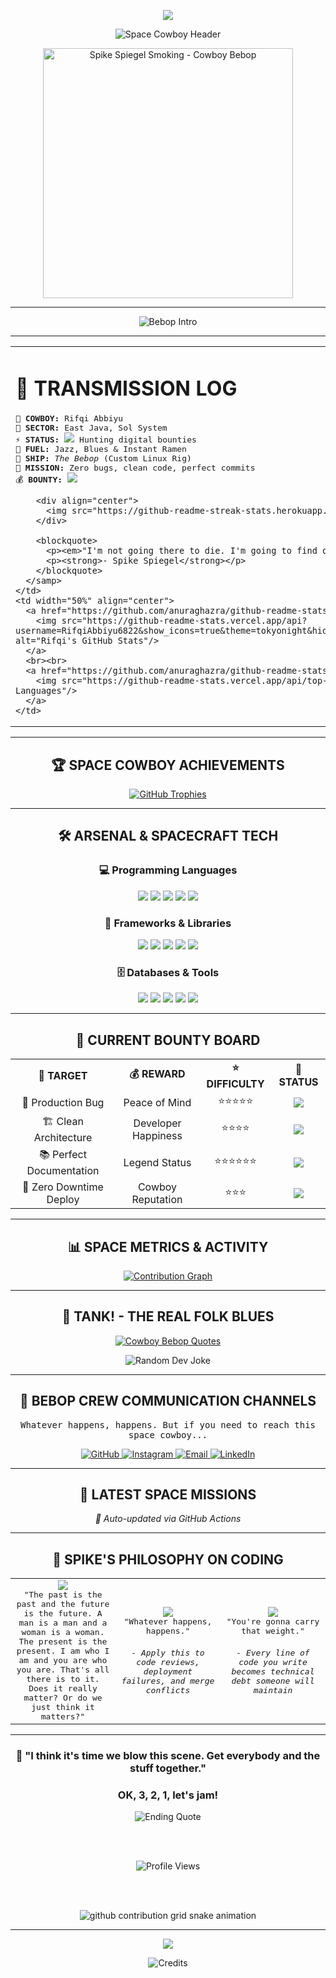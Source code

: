 <p align="center">
  <img src="https://capsule-render.vercel.app/api?type=waving&color=gradient&customColorList=12,20,24&height=120&section=header&text=SPACE%20COWBOY&fontSize=35&fontColor=F7931E&animation=fadeIn&fontAlignY=35&desc=Drifting%20Through%20The%20Digital%20Frontier&descAlignY=55&descSize=16"/>
</p>

<div align="center">
  <img src="https://readme-typing-svg.demolab.com?font=Orbitron&weight=700&size=32&duration=2500&pause=800&color=F7931E&center=true&vCenter=true&width=700&height=100&lines=🚀+WELCOME+TO+THE+BEBOP;⚡+HUNTING+BUGS+ACROSS+THE+GALAXY;🎵+JAZZ%2C+CODE%2C+AND+INSTANT+RAMEN;💫+SEE+YOU+SPACE+COWBOY..." alt="Space Cowboy Header"/>
</div>

<p align="center">
  <img src="https://github.com/RifqiAbbiyu6822/gifmd/blob/main/spike-spiegel-smoking-cowboy-bebop-moewalls-com%20(1)%20(1)%20(1).gif" alt="Spike Spiegel Smoking - Cowboy Bebop" width="400"/>
</p>

---

<div align="center">
  <img src="https://readme-typing-svg.demolab.com?font=Courier+New&size=18&duration=3000&pause=1000&color=58A6FF&center=true&vCenter=true&width=600&lines=3...+2...+1...+Let's+jam!;🎺+Tank!+-+The+Seatbelts;💻+Bounty+Hunter+%7C+Code+Slinger;🚬+Whatever+happens%2C+happens" alt="Bebop Intro"/>
</div>

---

<table>
  <tr>
    <td valign="top" width="50%">
      <h1 align="left">📡 TRANSMISSION LOG</h1>
      <samp>
        <p align="left">
          🤠 <strong>COWBOY:</strong> Rifqi Abbiyu<br>
          🌌 <strong>SECTOR:</strong> East Java, Sol System<br>
          ⚡ <strong>STATUS:</strong> <img src="https://img.shields.io/badge/ACTIVE-00FF00?style=flat&logo=power&logoColor=white"/> Hunting digital bounties<br>
          🎵 <strong>FUEL:</strong> Jazz, Blues & Instant Ramen<br>
          🚀 <strong>SHIP:</strong> <em>The Bebop</em> (Custom Linux Rig)<br>
          🎯 <strong>MISSION:</strong> Zero bugs, clean code, perfect commits<br>
          💰 <strong>BOUNTY:</strong> <img src="https://komarev.com/ghpvc/?username=RifqiAbbiyu6822&label=Credits&color=orange&style=flat"/>
        </p>
        
        <div align="center">
          <img src="https://github-readme-streak-stats.herokuapp.com?user=RifqiAbbiyu6822&theme=tokyonight&hide_border=true&stroke=F7931E&ring=F7931E&fire=F7931E&currStreakLabel=F7931E" alt="GitHub Streak"/>
        </div>
        
        <blockquote>
          <p><em>"I'm not going there to die. I'm going to find out if I'm really alive."</em></p>
          <p><strong>- Spike Spiegel</strong></p>
        </blockquote>
      </samp>
    </td>
    <td width="50%" align="center">
      <a href="https://github.com/anuraghazra/github-readme-stats">
        <img src="https://github-readme-stats.vercel.app/api?username=RifqiAbbiyu6822&show_icons=true&theme=tokyonight&hide_border=true&include_all_commits=true&count_private=true&title_color=F7931E&icon_color=58A6FF&text_color=C9D1D9&bg_color=0D1117&rank_icon=github" alt="Rifqi's GitHub Stats"/>
      </a>
      <br><br>
      <a href="https://github.com/anuraghazra/github-readme-stats">
        <img src="https://github-readme-stats.vercel.app/api/top-langs/?username=RifqiAbbiyu6822&layout=compact&theme=tokyonight&hide_border=true&title_color=F7931E&text_color=C9D1D9&bg_color=0D1117" alt="Top Languages"/>
      </a>
    </td>
  </tr>
</table>

---

<div align="center">
  <h2>🏆 SPACE COWBOY ACHIEVEMENTS</h2>
  <a href="https://github.com/ryo-ma/github-profile-trophy">
    <img src="https://github-profile-trophy.vercel.app/?username=RifqiAbbiyu6822&theme=matrix&column=4&margin-w=15&margin-h=15&no-frame=true&title=Stars,Followers,Commits,Issues,PullRequest,Repositories" alt="GitHub Trophies"/>
  </a>
</div>

---

<div align="center">
  <h2>🛠️ ARSENAL & SPACECRAFT TECH</h2>
  
  <h3>💻 Programming Languages</h3>
  <p>
    <img src="https://img.shields.io/badge/🐍_PYTHON-3776AB?style=for-the-badge&logo=python&logoColor=white&labelColor=0D1117"/>
    <img src="https://img.shields.io/badge/☕_JAVA-ED8B00?style=for-the-badge&logo=java&logoColor=white&labelColor=0D1117"/>
    <img src="https://img.shields.io/badge/⚡_JAVASCRIPT-F7DF1E?style=for-the-badge&logo=javascript&logoColor=black&labelColor=0D1117"/>
    <img src="https://img.shields.io/badge/🔷_TYPESCRIPT-3178C6?style=for-the-badge&logo=typescript&logoColor=white&labelColor=0D1117"/>
    <img src="https://img.shields.io/badge/💎_C++-00599C?style=for-the-badge&logo=cplusplus&logoColor=white&labelColor=0D1117"/>
  </p>
  
  <h3>🚀 Frameworks & Libraries</h3>
  <p>
    <img src="https://img.shields.io/badge/⚛️_REACT-61DAFB?style=for-the-badge&logo=react&logoColor=black&labelColor=0D1117"/>
    <img src="https://img.shields.io/badge/🌐_NODE.JS-339933?style=for-the-badge&logo=nodedotjs&logoColor=white&labelColor=0D1117"/>
    <img src="https://img.shields.io/badge/🔥_EXPRESS-000000?style=for-the-badge&logo=express&logoColor=white&labelColor=0D1117"/>
    <img src="https://img.shields.io/badge/⚡_NEXTJS-000000?style=for-the-badge&logo=nextdotjs&logoColor=white&labelColor=0D1117"/>
    <img src="https://img.shields.io/badge/🐍_DJANGO-092E20?style=for-the-badge&logo=django&logoColor=white&labelColor=0D1117"/>
  </p>
  
  <h3>🗄️ Databases & Tools</h3>
  <p>
    <img src="https://img.shields.io/badge/🐘_POSTGRESQL-336791?style=for-the-badge&logo=postgresql&logoColor=white&labelColor=0D1117"/>
    <img src="https://img.shields.io/badge/🍃_MONGODB-47A248?style=for-the-badge&logo=mongodb&logoColor=white&labelColor=0D1117"/>
    <img src="https://img.shields.io/badge/🐙_GIT-F05032?style=for-the-badge&logo=git&logoColor=white&labelColor=0D1117"/>
    <img src="https://img.shields.io/badge/🐳_DOCKER-2496ED?style=for-the-badge&logo=docker&logoColor=white&labelColor=0D1117"/>
    <img src="https://img.shields.io/badge/☁️_AWS-232F3E?style=for-the-badge&logo=amazonaws&logoColor=white&labelColor=0D1117"/>
  </p>
</div>

---

<div align="center">
  <h2>🎯 CURRENT BOUNTY BOARD</h2>
  
  <table>
    <tr>
      <td align="center"><strong>🚨 TARGET</strong></td>
      <td align="center"><strong>💰 REWARD</strong></td>
      <td align="center"><strong>⭐ DIFFICULTY</strong></td>
      <td align="center"><strong>📍 STATUS</strong></td>
    </tr>
    <tr>
      <td align="center">🐛 Production Bug</td>
      <td align="center">Peace of Mind</td>
      <td align="center">⭐⭐⭐⭐⭐</td>
      <td align="center"><img src="https://img.shields.io/badge/HUNTING-FF4500?style=flat"/></td>
    </tr>
    <tr>
      <td align="center">🏗️ Clean Architecture</td>
      <td align="center">Developer Happiness</td>
      <td align="center">⭐⭐⭐⭐</td>
      <td align="center"><img src="https://img.shields.io/badge/IN_PROGRESS-FFA500?style=flat"/></td>
    </tr>
    <tr>
      <td align="center">📚 Perfect Documentation</td>
      <td align="center">Legend Status</td>
      <td align="center">⭐⭐⭐⭐⭐⭐</td>
      <td align="center"><img src="https://img.shields.io/badge/LEGENDARY-800080?style=flat"/></td>
    </tr>
    <tr>
      <td align="center">🚀 Zero Downtime Deploy</td>
      <td align="center">Cowboy Reputation</td>
      <td align="center">⭐⭐⭐</td>
      <td align="center"><img src="https://img.shields.io/badge/COMPLETED-00FF00?style=flat"/></td>
    </tr>
  </table>
</div>

---

<div align="center">
  <h2>📊 SPACE METRICS & ACTIVITY</h2>
  
  <a href="https://github.com/ashutosh00710/github-readme-activity-graph">
    <img src="https://github-readme-activity-graph.vercel.app/graph?username=RifqiAbbiyu6822&theme=tokyo-night&hide_border=true&color=F7931E&line=58A6FF&point=F7931E&area_color=58A6FF&area=true" alt="Contribution Graph"/>
  </a>
</div>

---

<div align="center">
  <h2>🎵 TANK! - THE REAL FOLK BLUES</h2>
  
  <p align="center">
    <a href="https://git.io/typing-svg">
      <img src="https://readme-typing-svg.demolab.com?font=Courier+New&size=16&duration=2000&pause=1000&color=F7931E&center=true&vCenter=true&multiline=true&width=600&height=140&lines=🎺+I+think+it's+time+we+blow+this+scene;Get+everybody+and+the+stuff+together;OK%2C+3%2C+2%2C+1%2C+let's+jam!;💻+Coding+through+the+solar+system;🚬+Whatever+happens%2C+happens;💫+You're+gonna+carry+that+weight" alt="Cowboy Bebop Quotes"/>
    </a>
  </p>
  
  <div align="center">
    <img src="https://readme-jokes.vercel.app/api?theme=tokyonight&hide_border=true&qColor=F7931E&aColor=58A6FF" alt="Random Dev Joke"/>
  </div>
</div>

---

<div align="center">
  <h2>📡 BEBOP CREW COMMUNICATION CHANNELS</h2>
  
  <p><samp>Whatever happens, happens. But if you need to reach this space cowboy...</samp></p>
  
  <p align="center">
    <a href="https://github.com/RifqiAbbiyu6822" target="_blank">
      <img alt="GitHub" src="https://img.shields.io/badge/🚀_GITHUB_HANGAR-181717?style=for-the-badge&logo=github&logoColor=F7931E&labelColor=0D1117">
    </a>
    <a href="https://instagram.com/rifqiabbiyu_" target="_blank">
      <img alt="Instagram" src="https://img.shields.io/badge/📸_PHOTO_LOG-E4405F?style=for-the-badge&logo=instagram&logoColor=white&labelColor=0D1117">
    </a>
    <a href="mailto:imneon2003@gmail.com" target="_blank">
      <img alt="Email" src="https://img.shields.io/badge/📧_EMERGENCY_COMM-D14836?style=for-the-badge&logo=gmail&logoColor=white&labelColor=0D1117">
    </a>
    <a href="https://www.linkedin.com/in/rifqiabbiyu/" target="_blank">
      <img alt="LinkedIn" src="https://img.shields.io/badge/💼_PROFESSIONAL_NET-0077B5?style=for-the-badge&logo=linkedin&logoColor=white&labelColor=0D1117">
    </a>
  </p>
</div>

---

<div align="center">
  <h2>🌟 LATEST SPACE MISSIONS</h2>
  
  <a href="https://github.com/jamesgeorge007/github-activity-readme">
    <!--START_SECTION:activity-->
    <!--END_SECTION:activity-->
  </a>
  
  <p><em>🔄 Auto-updated via GitHub Actions</em></p>
</div>

---

<div align="center">
  <h2>💭 SPIKE'S PHILOSOPHY ON CODING</h2>
  
  <table>
    <tr>
      <td align="center" width="33%">
        <img src="https://img.shields.io/badge/🎯-FOCUS-FF6B6B?style=for-the-badge&labelColor=0D1117"/>
        <br><samp>"The past is the past and the future is the future. A man is a man and a woman is a woman. The present is the present. I am who I am and you are who you are. That's all there is to it. Does it really matter? Or do we just think it matters?"</samp>
      </td>
      <td align="center" width="33%">
        <img src="https://img.shields.io/badge/💫-FLOW-4ECDC4?style=for-the-badge&labelColor=0D1117"/>
        <br><samp>"Whatever happens, happens."</samp>
        <br><br><samp><em>- Apply this to code reviews, deployment failures, and merge conflicts</em></samp>
      </td>
      <td align="center" width="33%">
        <img src="https://img.shields.io/badge/🚀-LEGACY-FFE66D?style=for-the-badge&labelColor=0D1117"/>
        <br><samp>"You're gonna carry that weight."</samp>
        <br><br><samp><em>- Every line of code you write becomes technical debt someone will maintain</em></samp>
      </td>
    </tr>
  </table>
</div>

---

<div align="center">
  <h3>🎵 "I think it's time we blow this scene. Get everybody and the stuff together."</h3>
  <h3><strong>OK, 3, 2, 1, let's jam!</strong></h3>
  
  <img src="https://readme-typing-svg.demolab.com?font=Courier+New&size=14&duration=4000&pause=2000&color=58A6FF&center=true&vCenter=true&width=500&lines=Bang.;You're+gonna+carry+that+weight;See+you+space+cowboy...;👨‍🚀+Until+the+next+bounty" alt="Ending Quote"/>
  
  <br><br>
  
  <img src="https://komarev.com/ghpvc/?username=RifqiAbbiyu6822&label=SPACE+TRAVELERS&color=orange&style=for-the-badge" alt="Profile Views"/>
  
  <br><br>
  
  <!-- Snake Game -->
  <picture>
    <source media="(prefers-color-scheme: dark)" srcset="https://raw.githubusercontent.com/RifqiAbbiyu6822/RifqiAbbiyu6822/output/github-contribution-grid-snake-dark.svg">
    <source media="(prefers-color-scheme: light)" srcset="https://raw.githubusercontent.com/RifqiAbbiyu6822/RifqiAbbiyu6822/output/github-contribution-grid-snake.svg">
    <img alt="github contribution grid snake animation" src="https://raw.githubusercontent.com/RifqiAbbiyu6822/RifqiAbbiyu6822/output/github-contribution-grid-snake.svg">
  </picture>
</div>

---

<p align="center">
  <img src="https://capsule-render.vercel.app/api?type=waving&color=gradient&customColorList=6,12,20,24&height=120&section=footer&text=See%20You%20Space%20Cowboy&fontSize=28&fontColor=F7931E&animation=twinkling&fontAlignY=65&desc=Bang.&descAlignY=85&descSize=16"/>
</p>

<div align="center">
  <img src="https://readme-typing-svg.demolab.com?font=Courier+New&size=12&duration=5000&pause=3000&color=666666&center=true&vCenter=true&width=400&lines=Made+with+💙+by+a+space+cowboy;Inspired+by+Cowboy+Bebop+%26+Shinichiro+Watanabe;© Sunrise Studios" alt="Credits"/>
</div>
